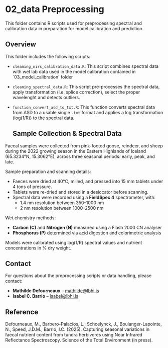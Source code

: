 # 02_data Preprocessing

This folder contains R scripts used for preprocessing spectral and calibration data in preparation for model calibration and prediction. 

## Overview
This folder includes the following scripts:

- `cleaning_nirs_calibration_data.R`: This script combines spectral data with wet lab data used in the model calibration contained in `03_model_calibration' folder
- `cleaning_spectral_data.R`: This script pre-processes the spectral data, apply transformation (i.e. splice correction), select the proper wavelenght and detects outliers.
- `function_convert_asd_to_txt.R`: This function converts spectral data from ASD to a usable single `.txt` format and applies a log transformation (log(1/R)) to the spectral data.

  ## Sample Collection & Spectral Data
Faecal samples were collected from pink-footed goose, reindeer, and sheep during the 2022 growing season in the Eastern Highlands of Iceland (65.3234°N, 15.3062°E), across three seasonal periods: early, peak, and late.

Sample preparation and scanning details:
- Faeces were dried at 40°C, milled, and pressed into 15 mm tablets under 4 tons of pressure.
- Tablets were re-dried and stored in a desiccator before scanning.
- Spectral data were recorded using a **FieldSpec 4** spectrometer, with:
  - 1.4 nm resolution between 350–1000 nm  
  - 2 nm resolution between 1000–2500 nm

Wet chemistry methods:
- **Carbon (C)** and **Nitrogen (N)** measured using a Flash 2000 CN analyser  
- **Phosphorus (P)** determined via acid digestion and colorimetric analysis  

Models were calibrated using log(1/R) spectral values and nutrient concentrations in % dry weight.

## Contact
For questions about the preprocessing scripts or data handling, please contact:
- **Mathilde Defourneaux** – mathilde@lbhi.is  
- **Isabel C. Barrio** – isabel@lbhi.is

## Reference
Defourneaux, M., Barbero-Palacios, L., Schoelynck, J., Boulanger-Lapointe, N., Speed, J.D.M., Barrio, I.C. (2025). Capturing seasonal variations in faecal nutrient content from tundra herbivores using Near Infrared Reflectance Spectroscopy. Science of the Total Environment (in press).
